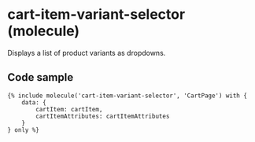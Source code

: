 # cart-item-variant-selector (molecule)

Displays a list of product variants as dropdowns.

## Code sample

```
{% include molecule('cart-item-variant-selector', 'CartPage') with {
    data: {
        cartItem: cartItem,
        cartItemAttributes: cartItemAttributes
    }
} only %}
```
